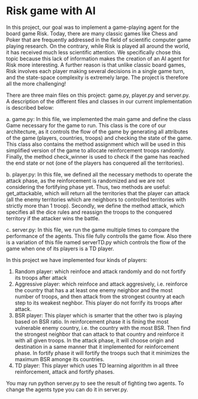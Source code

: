# Risk game with AI
In this project, our goal was to implement a game-playing agent for the board game Risk.
Today, there are many classic games like Chess and Poker that are frequently addressed in the field of scientific computer game playing research.
On the contrary, while Risk is played all around the world, it has received much less scientific attention.
We specifically chose this topic because this lack of information makes the creation of an AI agent for Risk more interesting.
A further reason is that unlike classic board games, Risk involves each player making several decisions in a single game turn, 
and the state-space complexity is extremely large. The project is therefore all the more challenging!

There are three main files on this project: game.py, player.py and server.py.
A description of the different files and classes in our current implementation is described below:

a. game.py: In this file, we implemented the main game and define the class Game necessary for the game to run. This class is the core of our architecture, as it controls the flow of the game by generating all attributes of the game (players, countries, troops) and checking the state of the game. This class also contains the method assignment which will be used in this simplified version of the game to allocate reinforcement troops randomly. Finally, the method check_winner is used to check if the game has reached the end state or not (one of the players has conquered all the territories).

b. player.py: In this file, we defined all the necessary methods to operate the attack phase, as the reinforcement is randomized and we are not considering the fortifying phase yet. Thus, two methods are useful: get_attackable, which will return all the territories that the player can attack (all the enemy territories which are neighbors to controlled territories with strictly more than 1 troop). Secondly, we define the method attack, which specifies all the dice rules and reassign the troops to the conquered territory if the attacker wins the battle.

c. server.py: In this file, we run the game multiple times to compare the performance of the agents. This file fully controlls the game flow. Also there is a variation of this file named serverTD.py which controls the flow of the game when one of its players is a TD player.

In this project we have implemented four kinds of players:
1. Random player: which reinfoce and attack randomly and do not fortify its troops after attack
2. Aggressive player: which reinfoce and attack aggresively, i.e. reinforce the country that has a at least one enemy neighbor 
and the most number of troops, and then attack from the strongest country at each step to its weakest neghbor. This player do not forrify its troops after attack.
3. BSR player: This player which is smarter that the other two is playing based on BSR ratio. In reinforcement phase it is fining the most vulnerable enemy country, i.e. the country with the most BSR.
Then find the strongest neighbor that can attack to that country and reinforce it with all given troops. In the attack phase, it will choose origin and destination in a same manner that it implemented for reinforcement phase.
In fortify phase it will fortify the troops such that it minimizes the maximum BSR amonge its countries.
4. TD player: This player which uses TD learning algorithm in all three reinforcement, attack and fortify phases.

You may run python server.py to see the result of fighting two agents. To change the agents type you can do it in server.py.
